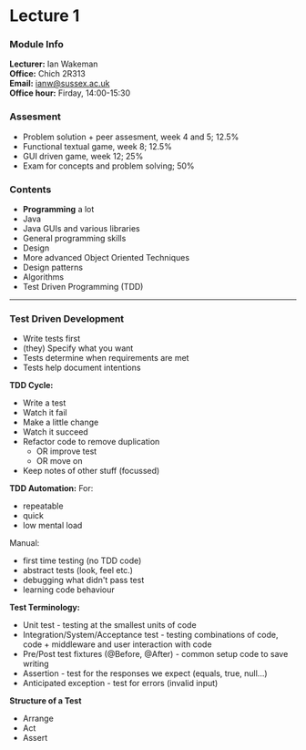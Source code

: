 # Lecture 1
### Module Info
**Lecturer:** Ian Wakeman\
**Office:** Chich 2R313\
**Email:** ianw@sussex.ac.uk\
**Office hour:** Firday, 14:00-15:30

### Assesment
- Problem solution + peer assesment, week 4 and 5; 12.5%
- Functional textual game, week 8; 12.5%
- GUI driven game, week 12; 25%
- Exam for concepts and problem solving; 50%

### Contents
- **Programming** a lot
- Java
- Java GUIs and various libraries
- General programming skills
- Design
- More advanced Object Oriented Techniques
- Design patterns
- Algorithms
- Test Driven Programming (TDD)
---
### Test Driven Development
- Write tests first
- (they) Specify what you want
- Tests determine when requirements are met
- Tests help document intentions

**TDD Cycle:**
- Write a test
- Watch it fail
- Make a little change
- Watch it succeed
- Refactor code to remove duplication
  - OR improve test
  - OR move on
- Keep notes of other stuff (focussed)

**TDD Automation:**
For:
- repeatable
- quick
- low mental load

Manual:
- first time testing (no TDD code)
- abstract tests (look, feel etc.)
- debugging what didn't pass test
- learning code behaviour

**Test Terminology:**
- Unit test - testing at the smallest units of code
- Integration/System/Acceptance test - testing combinations of code, code + middleware and user interaction with code
- Pre/Post test fixtures (@Before, @After) - common setup code to save writing
- Assertion - test for the responses we expect (equals, true, null...)
- Anticipated exception - test for errors (invalid input)

**Structure of a Test**
- Arrange
- Act
- Assert

